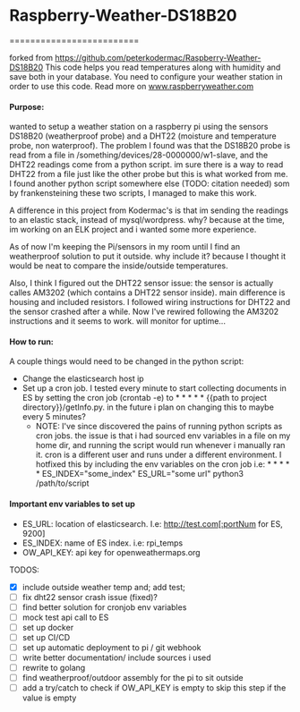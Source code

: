 # Raspberry-Weather-DS18B20
=========================

forked from https://github.com/peterkodermac/Raspberry-Weather-DS18B20
This code helps you read temperatures along with humidity and save both in your database. You need to configure your weather station in order to use this code. Read more on www.raspberryweather.com

#### Purpose:
wanted to setup a weather station on a raspberry pi using the sensors DS18B20 (weatherproof probe) and a DHT22 (moisture and temperature probe, non waterproof). The problem I found was that the DS18B20 probe is read from a file in /something/devices/28-0000000/w1-slave, and the DHT22 readings come from a python script. im sure there is a way to read DHT22 from a file just like the other probe but this is what worked from me. I found another python script somewhere else (TODO: citation needed) som by frankensteining these two scripts, I managed to make this work. 

A difference in this project from Kodermac's is that im sending the readings to an elastic stack, instead of mysql/wordpress. why? because at the time, im working on an ELK project and i wanted some more experience. 

As of now I'm keeping the Pi/sensors in my room until I find an weatherproof solution to put it outside. why include it? because I thought it would be neat to compare the inside/outside temperatures. 

Also, I think I figured out the DHT22 sensor issue: the sensor is actually calles AM3202 (which contains a DHT22 sensor inside). main difference is housing and included resistors. I followed wiring instructions for DHT22 and the sensor crashed after a while. Now I've rewired following the AM3202 instructions and it seems to work. will monitor for uptime...

#### How to run:
A couple things would need to be changed in the python script: 
- Change the elasticsearch host ip
- Set up a cron job. I tested every minute to start collecting documents in ES by setting the cron job (crontab -e) to * * * * * {{path to project directory}}/getInfo.py. in the future i plan on changing this to maybe every 5 minutes?
  - NOTE: I've since discovered the pains of running python scripts as cron jobs. the issue is that i had sourced env variables in a file on my home dir, and running the script would run whenever i manually ran it. cron is a different user and runs under a different environment. I hotfixed this by including the env variables on the cron job i.e: * * * * * ES_INDEX="some_index" ES_URL="some url" python3 /path/to/script	

#### Important env variables to set up
- ES_URL: location of elasticsearch. I.e: http://test.com[:portNum for ES, 9200]
- ES_INDEX: name of ES index. i.e: rpi_temps
- OW_API_KEY: api key for openweathermaps.org

TODOS:
- [x] include outside weather temp and; add test;
- [ ] fix dht22 sensor crash issue (fixed)?
- [ ] find better solution for cronjob env variables
- [ ] mock test api call to ES
- [ ] set up docker 
- [ ] set up CI/CD
- [ ] set up automatic deployment to pi / git webhook
- [ ] write better documentation/ include sources i used
- [ ] rewrite to golang
- [ ] find weatherproof/outdoor assembly for the pi to sit outside
- [ ] add a try/catch to check if OW_API_KEY is empty to skip this step if the value is empty
